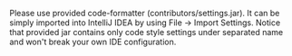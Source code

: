 Please use provided code-formatter (contributors/settings.jar). It can be simply imported into IntelliJ IDEA by using File -> Import Settings. Notice that provided jar contains only code style settings under separated name and won't break your own IDE configuration.